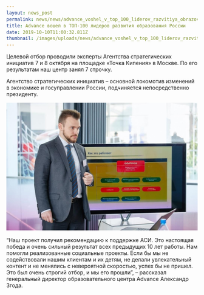 ```yaml
---
layout: news_post
permalink: news/news/advance_voshel_v_top_100_liderov_razvitiya_obrazovaniya_rossii/index.html
title: Advance вошел в ТОП-100 лидеров развития образования России
date: 2019-10-10T11:00:32.811Z
thumbnail: /images/uploads/news/advance_voshel_v_top_100_liderov_razvitiya_obrazovaniya_rossii-01.jpg
---
```

Целевой отбор проводили эксперты Агентства стратегических инициатив 7 и 8 октября на площадке «Точка Кипения» в Москве. По его результатам наш центр занял 7 строчку.

Агентство стратегических инициатив –‌ основной локомотив изменений в экономике и госуправлении России, подчиняется непосредственно президенту.

![](/images/uploads/advance_voshel_v_top_100_liderov_razvitiya_obrazovaniya_rossii-02.jpg)

“Наш проект получил рекомендацию к поддержке АСИ. Это настоящая победа и очень сильный результат всех предыдущих 10 лет работы. Нам помогли реализованные социальные проекты. Если бы мы не содействовали нашим клиентам и их детям, не делали увлекательный контент и не менялись с невероятной скоростью, успех бы не пришел. Это был очень строгий отбор, и мы его прошли”, –‌ рассказал генеральный директор образовательного центра Advance Александр Згода.